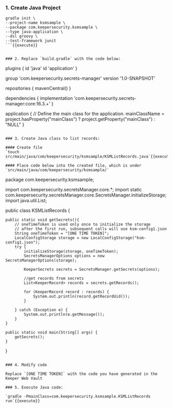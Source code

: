### 1. Create Java Project

```
gradle init \
--project-name ksmsample \
--package com.keepersecurity.ksmsample \
--type java-application \
--dsl groovy \
--test-framework junit
```{{execute}}


### 2. Replace `build.gradle` with the code below:

```
plugins {
    id 'java'
    id 'application'
}

group 'com.keepersecurity.secrets-manager'
version '1.0-SNAPSHOT'

repositories {
    mavenCentral()
}

dependencies {
    implementation 'com.keepersecurity.secrets-manager:core:16.3.+'
}

application {
    // Define the main class for the application.
    mainClassName = project.hasProperty("mainClass") ? project.getProperty("mainClass") : "NULL"
}
```{{copy}}

### 3. Create Java class to list records:

#### Create file
`touch src/main/java/com/keepersecurity/ksmsample/KSMListRecords.java`{{execute}}

#### Place code below into the created file, which is under `src/main/java/com/keepersecurity/ksmsample/`

```
package com.keepersecurity.ksmsample;

import com.keepersecurity.secretsManager.core.*;
import static com.keepersecurity.secretsManager.core.SecretsManager.initializeStorage;
import java.util.List;

public class KSMListRecords {

    public static void getSecrets(){
        // oneTimeToken is used only once to initialize the storage
        // after the first run, subsequent calls will use ksm-config1.json
        String oneTimeToken = "[ONE TIME TOKEN]";
        LocalConfigStorage storage = new LocalConfigStorage("ksm-config1.json");
        try {
            initializeStorage(storage, oneTimeToken);
            SecretsManagerOptions options = new SecretsManagerOptions(storage);

            KeeperSecrets secrets = SecretsManager.getSecrets(options);

            //get records from secrets
            List<KeeperRecord> records = secrets.getRecords();

            for (KeeperRecord record : records) {
                System.out.println(record.getRecordUid());
            }

        } catch (Exception e) {
            System.out.println(e.getMessage());
        }
    }

    public static void main(String[] args) {
        getSecrets();
    }
}
```{{copy}}

### 4. Modify code

Replace `[ONE TIME TOKEN]` with the code you have generated in the Keeper Web Vault

### 5. Execute Java code:

`gradle -PmainClass=com.keepersecurity.ksmsample.KSMListRecords run`{{execute}}
